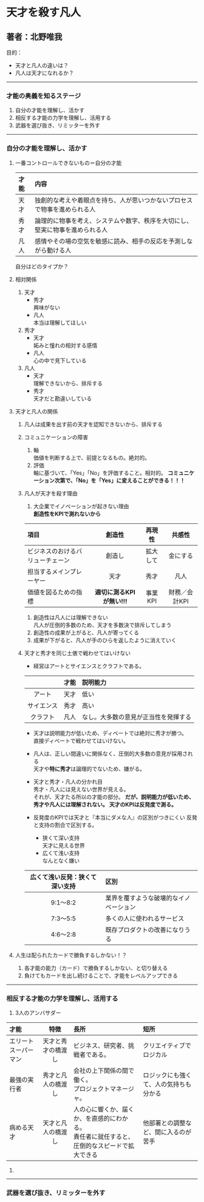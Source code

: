 # 天才を殺す凡人
## 著者：北野唯我
目的：
- 天才と凡人の違いは？
- 凡人は天才になれるか？
---
### 才能の奥義を知るステージ
1. 自分の才能を理解し、活かす
1. 相反する才能の力学を理解し、活用する
1. 武器を選び抜き、リミッターを外す
---
### 自分の才能を理解し、活かす
1. 一番コントロールできないもの＝自分の才能  

    |才能|内容|
    |:---|:---|
    |天才|独創的な考えや着眼点を持ち、人が思いつかないプロセスで物事を進められる人|
    |秀才|論理的に物事を考え、システムや数字、秩序を大切にし、堅実に物事を進められる人|
    |凡人|感情やその場の空気を敏感に読み、相手の反応を予測しながら動ける人|

    自分はどのタイプか？

1. 相対関係
    1. 天才
        - 秀才  
        興味がない
        - 凡人  
        本当は理解してほしい
    1. 秀才
        - 天才  
        妬みと憧れの相対する感情
        - 凡人  
        心の中で見下している
    1. 凡人
        - 天才  
        理解できないから、排斥する
        - 秀才  
        天才だと勘違いしている
1. 天才と凡人の関係
    1. 凡人は成果を出す前の天才を認知できないから、排斥する
    1. コミュニケーションの障害
        1. 軸  
        価値を判断する上で、前提となるもの。絶対的。
        1. 評価  
        軸に基づいて、「Yes」「No」を評価すること。相対的。
        **コミュニケーション次第で、「No」を「Yes」に変えることができる！！！**
    1. 凡人が天才を殺す理由
        1. 大企業でイノベーションが起きない理由  
        **創造性をKPIで測れないから**  
        
        |項目|創造性|再現性|共感性|
        |:---|:---:|:---:|:---:|
        |ビジネスのおけるバリューチェーン|創造し|拡大して|金にする|
        |担当するメインプレーヤー|天才|秀才|凡人|
        |価値を図るための指標|**適切に測るKPIが無い!!!**|事業KPI|財務／会計KPI|
        
        1. 創造性は凡人には理解できない  
        凡人が圧倒的多数のため、天才を多数決で排斥してしまう
        1. 創造性の成果が上がると、凡人が寄ってくる
        1. 成果が下がると、凡人が手のひらを返したように消えていく

    1. 天才と秀才を同じ土俵で戦わせてはいけない  
        - 経営はアートとサイエンスとクラフトである。  
        
        ||才能|説明能力|
        |:--:|:--:|:--|
        |アート|天才|低い|
        |サイエンス|秀才|高い|
        |クラフト|凡人|なし。大多数の意見が正当性を発揮する|
        
        - 天才は説明能力が低いため、ディベートでは絶対に秀才が勝つ。  
        直接ディベートで戦わせてはいけない。

        - 凡人は、正しい間違いに関係なく、圧倒的大多数の意見が採用される  
        天才や**特に秀才**は論理的でないため、嫌がる。
        
        - 天才と秀才・凡人の分かれ目  
        秀才・凡人には見えない世界が見える。  
        それが、天才たる所以の才能の部分。
        **だが、説明能力が低いため、秀才や凡人には理解されない。**
        **天才のKPIは反発度で測る。**
        
        - 反発度のKPIでは天才と『本当にダメな人』の区別がつきにくい
        反発と支持の割合で区別する。  
        
            - 狭くて深い支持  
            天才に見える世界
            - 広くて浅い支持  
            なんとなく嫌い  
        
        |広くて浅い反発：狭くて深い支持|区別|
        |:--:|:--|
        |9:1～8:2|業界を覆すような破壊的なイノベーション|
        |7:3～5:5|多くの人に使われるサービス|
        |4:6～2:8|既存プロダクトの改善になりうる|

1. 人生は配られたカードで勝負するしかない！？
    1. 各才能の能力（カード）で勝負するしかない、と切り替える
    1. 負けてもカードを出し続けることで、才能をレベルアップできる

---
### 相反する才能の力学を理解し、活用する
1. 3人のアンバサダー  

|才能|特徴|長所|短所|
|:--|:--:|:--|:--|
|エリートスーパーマン|天才と秀才の橋渡し|ビジネス、研究者、挑戦者である。|クリエイティブでロジカル|外から見ると凄いが、部下になると辛い|
|最強の実行者|秀才と凡人の橋渡し|会社の上下関係の間で働く。<br>プロジェクトマネージャ。|ロジックにも強くて、人の気持ちも分かる|新しいことをやらせると、<既存のサービスの焼き直しになる|
|病める天才|天才と凡人の橋渡し|人の心に響くか、届くか、を直感的にわかる。<br>責任者に就任すると、圧倒的なスピードで拡大できる|他部署との調整など、間に入るのが苦手|

1. 
---
### 武器を選び抜き、リミッターを外す

